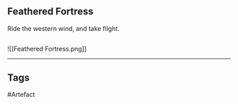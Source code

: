 ## Feathered Fortress
Ride the western wind, and take flight.
## 
![[Feathered Fortress.png]]

---
## Tags
#Artefact
